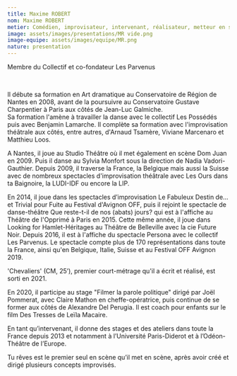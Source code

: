 ```yaml
---
title: Maxime ROBERT
nom: Maxime ROBERT
metier: Comédien, improvisateur, intervenant, réalisateur, metteur en scène
image: assets/images/presentations/MR vide.png
image-equipe: assets/images/equipe/MR.png
nature: presentation
---
```


<div id="description-presentation">
  
  
<p>Membre du Collectif et co-fondateur Les Parvenus</p>
<br>

<p>Il débute sa formation en Art dramatique au Conservatoire de Région de Nantes en 2008, avant de la poursuivre au Conservatoire Gustave Charpentier à Paris aux côtés de Jean-Luc Galmiche. <br>
Sa formation l'amène à travailler la danse avec le collectif Les Possédés puis avec Benjamin Lamarche. Il complète sa formation avec l'improvisation théâtrale aux côtés, entre autres, d'Arnaud Tsamère, Viviane Marcenaro et Matthieu Loos.</p>

<p>A Nantes, il joue au Studio Théâtre où il met également en scène Dom Juan en 2009. Puis il danse au Sylvia Monfort sous la direction de Nadia Vadori-Gauthier. Depuis 2009, il traverse la France, la Belgique mais aussi la Suisse avec de nombreux spectacles d'improvisation théâtrale avec Les Ours dans ta Baignoire, la LUDI-IDF ou encore la LIP.</p>

<p>En 2014, il joue dans les spectacles d’improvisation Le Fabuleux Destin de... et Trivial pour Fuite au Festival d'Avignon OFF, puis il rejoint le spectacle de danse-théâtre Que reste-t-il de nos (abats) jours? qui est à l'affiche au Théâtre de l'Opprimé à Paris en 2015. Cette même année, il joue dans Looking for Hamlet-Héritages au Théâtre de Belleville avec la cie Future Noir.
Depuis 2016, il est à l'affiche du spectacle Persona avec le collectif Les Parvenus. Le spectacle compte plus de 170 représentations dans toute la France, ainsi qu'en Belgique, Italie, Suisse et au Festival OFF Avignon 2019.</p>

<p>'Chevaliers' (CM, 25’), premier court-métrage qu'il a écrit et réalisé, est sorti en 2021.</p>

<p>En 2020, il participe au stage "Filmer la parole politique" dirigé par Joël Pommerat, avec Claire Mathon en cheffe-opératrice, puis continue de se former aux côtés de Alexandre Del Perugia. Il est coach pour enfants sur le film Des Tresses de Leïla Macaire.</p>

<p>En tant qu’intervenant, il donne des stages et des ateliers dans toute la France depuis 2013 et notamment à l’Université Paris-Diderot et à l’Odéon-Théâtre de l’Europe.</p>

<P>Tu rêves est le premier seul en scène qu’il met en scène, après avoir créé et dirigé plusieurs concepts improvisés. </P>

</div>
